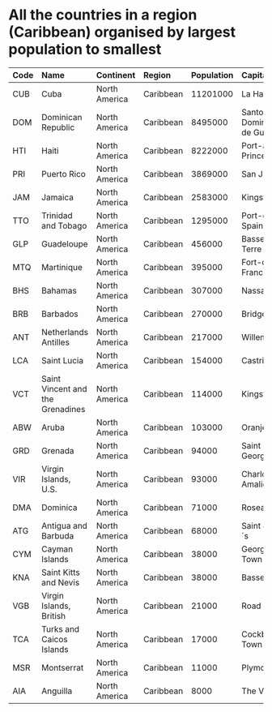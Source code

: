 # All the countries in a region (Caribbean) organised by largest population to smallest

| Code | Name | Continent | Region | Population | Capital |
| :--- | :--- | :--- | :--- | :--- | :--- |
|CUB|Cuba|North America|Caribbean|11201000|La Habana|
|DOM|Dominican Republic|North America|Caribbean|8495000|Santo Domingo de Guzmán|
|HTI|Haiti|North America|Caribbean|8222000|Port-au-Prince|
|PRI|Puerto Rico|North America|Caribbean|3869000|San Juan|
|JAM|Jamaica|North America|Caribbean|2583000|Kingston|
|TTO|Trinidad and Tobago|North America|Caribbean|1295000|Port-of-Spain|
|GLP|Guadeloupe|North America|Caribbean|456000|Basse-Terre|
|MTQ|Martinique|North America|Caribbean|395000|Fort-de-France|
|BHS|Bahamas|North America|Caribbean|307000|Nassau|
|BRB|Barbados|North America|Caribbean|270000|Bridgetown|
|ANT|Netherlands Antilles|North America|Caribbean|217000|Willemstad|
|LCA|Saint Lucia|North America|Caribbean|154000|Castries|
|VCT|Saint Vincent and the Grenadines|North America|Caribbean|114000|Kingstown|
|ABW|Aruba|North America|Caribbean|103000|Oranjestad|
|GRD|Grenada|North America|Caribbean|94000|Saint George´s|
|VIR|Virgin Islands, U.S.|North America|Caribbean|93000|Charlotte Amalie|
|DMA|Dominica|North America|Caribbean|71000|Roseau|
|ATG|Antigua and Barbuda|North America|Caribbean|68000|Saint John´s|
|CYM|Cayman Islands|North America|Caribbean|38000|George Town|
|KNA|Saint Kitts and Nevis|North America|Caribbean|38000|Basseterre|
|VGB|Virgin Islands, British|North America|Caribbean|21000|Road Town|
|TCA|Turks and Caicos Islands|North America|Caribbean|17000|Cockburn Town|
|MSR|Montserrat|North America|Caribbean|11000|Plymouth|
|AIA|Anguilla|North America|Caribbean|8000|The Valley|
